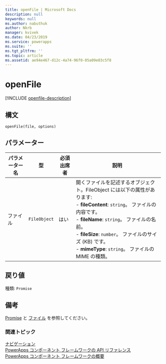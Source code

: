 ```yaml
---
title: openFile | Microsoft Docs
description: null
keywords: null
ms.author: nabuthuk
author: Nkrb
manager: kvivek
ms.date: 04/23/2019
ms.service: powerapps
ms.suite: ''
ms.tgt_pltfrm: ''
ms.topic: article
ms.assetid: ae94e467-d12c-4a74-96f0-05a09e03c5f8
---
```

# <a name="openfile"></a>openFile

[!INCLUDE [openfile-description](includes/openfile-description.md)]

## <a name="syntax"></a>構文

`openFile(file, options)`

## <a name="parameters"></a>パラメーター

| パラメーター名|型|必須出席者|説明|
| ------------- |----|--------|-----------|
|ファイル|`FileObject`|はい|開くファイルを記述するオブジェクト。FileObject には以下の属性があります: <br/>- **fileContent**: `string`。 ファイルの内容です。 <br/>- **fileName**: `string`。 ファイルの名前。<br/>- **fileSize**: `number`。 ファイルのサイズ (KB) です。 <br/>- **mimeType**: `string`。 ファイルの MIME の種類。|

## <a name="return-value"></a>戻り値

種類: `Promise`

## <a name="remarks"></a>備考

[Promise](https://developer.mozilla.org/docs/Web/JavaScript/Reference/Global_Objects/Promise) と [ファイル](https://developer.mozilla.org/docs/Web/API/File) を参照してください。


### <a name="related-topics"></a>関連トピック

[ナビゲーション](../navigation.md)<br/>
[PowerApps コンポーネント フレームワークの API リファレンス](../../reference/index.md)<br/>
[PowerApps コンポーネント フレームワークの概要](../../overview.md)